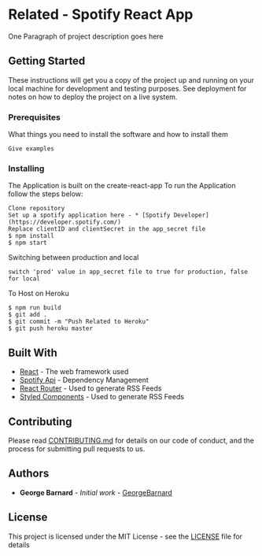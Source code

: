 # Related - Spotify React App

One Paragraph of project description goes here

## Getting Started

These instructions will get you a copy of the project up and running on your local machine for development and testing purposes. See deployment for notes on how to deploy the project on a live system.

### Prerequisites

What things you need to install the software and how to install them

```
Give examples
```

### Installing

The Application is built on the create-react-app
To run the Application follow the steps below:

```
Clone repository
Set up a spotify application here - * [Spotify Developer](https://developer.spotify.com/)
Replace clientID and clientSecret in the app_secret file
$ npm install
$ npm start

```
Switching between production and local
```
switch 'prod' value in app_secret file to true for production, false for local

```
To Host on Heroku
```
$ npm run build
$ git add .
$ git commit -m "Push Related to Heroku"
$ git push heroku master

```

## Built With

* [React](https://github.com/facebook/react) - The web framework used
* [Spotify Api](https://developer.spotify.com/web-api/) - Dependency Management
* [React Router](https://github.com/ReactTraining/react-router) - Used to generate RSS Feeds
* [Styled Components](https://github.com/styled-components/styled-components) - Used to generate RSS Feeds

## Contributing

Please read [CONTRIBUTING.md](https://gist.github.com/PurpleBooth/b24679402957c63ec426) for details on our code of conduct, and the process for submitting pull requests to us.


## Authors

* **George Barnard** - *Initial work* - [GeorgeBarnard](https://github.com/GeorgeBarnard)

## License

This project is licensed under the MIT License - see the [LICENSE](LICENSE.md) file for details
